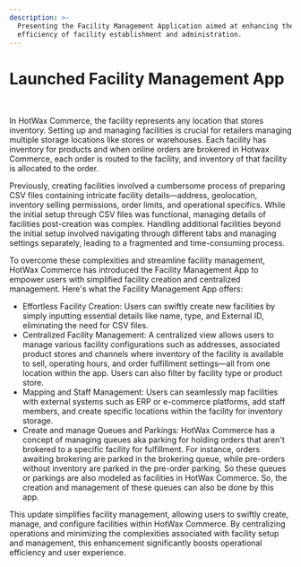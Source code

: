```yaml
---
description: >-
  Presenting the Facility Management Application aimed at enhancing the
  efficiency of facility establishment and administration.
---
```


# Launched Facility Management App

<figure><img src="https://www.hotwax.co/hubfs/Facility%20Managment%20App.png" alt=""><figcaption></figcaption></figure>

\
In HotWax Commerce, the facility represents any location that stores inventory. Setting up and managing facilities is crucial for retailers managing multiple storage locations like stores or warehouses. Each facility has inventory for products and when online orders are brokered in Hotwax Commerce, each order is routed to the facility, and inventory of that facility is allocated to the order.

Previously, creating facilities involved a cumbersome process of preparing CSV files containing intricate facility details—address, geolocation, inventory selling permissions, order limits, and operational specifics. While the initial setup through CSV files was functional, managing details of facilities post-creation was complex. Handling additional facilities beyond the initial setup involved navigating through different tabs and managing settings separately, leading to a fragmented and time-consuming process.

To overcome these complexities and streamline facility management, HotWax Commerce has introduced the Facility Management App to empower users with simplified facility creation and centralized management. Here's what the Facility Management App offers:

* Effortless Facility Creation: Users can swiftly create new facilities by simply inputting essential details like name, type, and External ID, eliminating the need for CSV files.
* Centralized Facility Management: A centralized view allows users to manage various facility configurations such as addresses, associated product stores and channels where inventory of the facility is available to sell, operating hours, and order fulfillment settings—all from one location within the app. Users can also filter by facility type or product store.
* Mapping and Staff Management: Users can seamlessly map facilities with external systems such as ERP or e-commerce platforms, add staff members, and create specific locations within the facility for inventory storage.
* Create and manage Queues and Parkings: HotWax Commerce has a concept of managing queues aka parking for holding orders that aren't brokered to a specific facility for fulfillment. For instance, orders awaiting brokering are parked in the brokering queue, while pre-orders without inventory are parked in the pre-order parking. So these queues or parkings are also modeled as facilities in HotWax Commerce. So, the creation and management of these queues can also be done by this app.

This update simplifies facility management, allowing users to swiftly create, manage, and configure facilities within HotWax Commerce. By centralizing operations and minimizing the complexities associated with facility setup and management, this enhancement significantly boosts operational efficiency and user experience.
